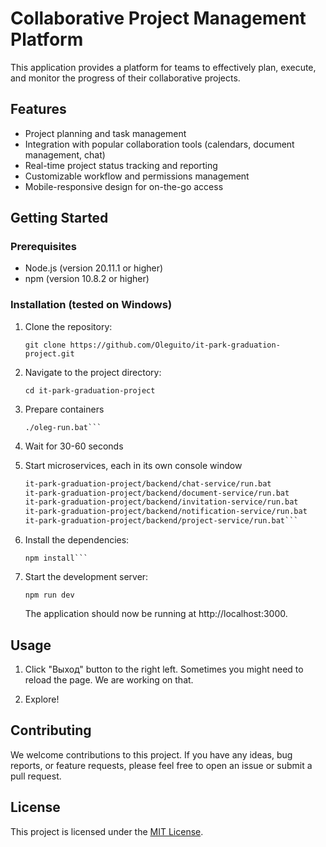# Collaborative Project Management Platform

This application provides a platform for teams to effectively plan, execute, and monitor the progress of their collaborative projects.

## Features

- Project planning and task management
- Integration with popular collaboration tools (calendars, document management, chat)
- Real-time project status tracking and reporting
- Customizable workflow and permissions management
- Mobile-responsive design for on-the-go access

## Getting Started

### Prerequisites

- Node.js (version 20.11.1 or higher)
- npm (version 10.8.2 or higher)

### Installation (tested on Windows)

1. Clone the repository:

   `git clone https://github.com/Oleguito/it-park-graduation-project.git`

2. Navigate to the project directory:

   `cd it-park-graduation-project`

3. Prepare containers

   ```cd infrastructure
   ./oleg-run.bat```

4. Wait for 30-60 seconds

5. Start microservices, each in its own console window

   ```it-park-graduation-project/backend/auth-service/run.bat
   it-park-graduation-project/backend/chat-service/run.bat
   it-park-graduation-project/backend/document-service/run.bat
   it-park-graduation-project/backend/invitation-service/run.bat
   it-park-graduation-project/backend/notification-service/run.bat
   it-park-graduation-project/backend/project-service/run.bat```

6. Install the dependencies:

   ```cd it-park-graduation-project/frontend
   npm install```

7. Start the development server:

   `npm run dev`

   The application should now be running at http://localhost:3000.

## Usage

1. Click "Выход" button to the right left. Sometimes you might need to reload the page. We are working on that.

2. Explore!

## Contributing

We welcome contributions to this project. If you have any ideas, bug reports, or feature requests, please feel free to open an issue or submit a pull request.

## License

This project is licensed under the [MIT License](LICENSE).